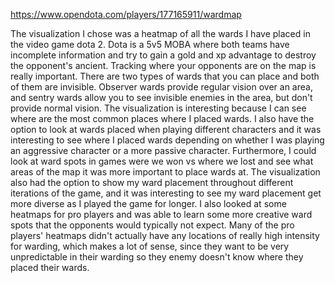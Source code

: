 https://www.opendota.com/players/177165911/wardmap

The visualization I chose was a heatmap of all the wards I have placed in the video game dota 2.
Dota is a 5v5 MOBA where both teams have incomplete information and try to gain a gold and xp advantage to destroy the opponent's ancient.
Tracking where your opponents are on the map is really important.
There are two types of wards that you can place and both of them are invisible.
Observer wards provide regular vision over an area, and sentry wards allow you to see invisible enemies in the area, but don't provide normal vision.
The visualization is interesting because I can see where are the most common places where I placed wards.
I also have the option to look at wards placed when playing different characters and it was interesting to see where I placed wards depending on whether I was playing an aggressive character or a more passive character.
Furthermore, I could look at ward spots in games were we won vs where we lost and see what areas of the map it was more important to place wards at.
The visualization also had the option to show my ward placement throughout different iterations of the game, and it was interesting to see my ward placement get more diverse as I played the game for longer. 
I also looked at some heatmaps for pro players and was able to learn some more creative ward spots that the opponents would typically not expect.
Many of the pro players' heatmaps didn't actually have any locations of really high intensity for warding, which makes a lot of sense, since they want to be very unpredictable in their warding so they enemy doesn't know where they placed their wards.
